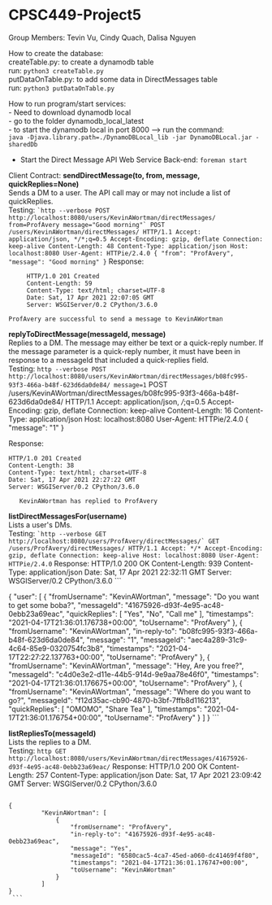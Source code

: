 # CPSC449-Project5
Group Members: Tevin Vu, Cindy Quach, Dalisa Nguyen 

How to create the database:\
    createTable.py: to create a dynamodb table\
        run: ```python3 createTable.py```\
    putDataOnTable.py: to add some data in DirectMessages table\
        run: `python3 putDataOnTable.py`

How to run program/start services:\
    - Need to download dynamodb local\
    - go to the folder dynamodb_local_latest\
    - to start the dynamodb local in port 8000 --> run the command:\
        `java -Djava.library.path=./DynamoDBLocal_lib -jar DynamoDBLocal.jar -sharedDb`

   - Start the Direct Message API Web Service Back-end:
       `foreman start`

Client Contract: 
    **sendDirectMessage(to, from, message, quickReplies=None)**\
        Sends a DM to a user. The API call may or may not include a list of quickReplies.\
    Testing:
    ```
        `http --verbose POST http://localhost:8080/users/KevinAWortman/directMessages/ from=ProfAvery message="Good morning"`
        POST /users/KevinAWortman/directMessages/ HTTP/1.1
        Accept: application/json, */*;q=0.5
        Accept-Encoding: gzip, deflate
        Connection: keep-alive
        Content-Length: 48
        Content-Type: application/json
        Host: localhost:8080
        User-Agent: HTTPie/2.4.0
        {
            "from": "ProfAvery",
            "message": "Good morning"
        }
    ```
   Response:
   ```
        HTTP/1.0 201 Created
        Content-Length: 59
        Content-Type: text/html; charset=UTF-8
        Date: Sat, 17 Apr 2021 22:07:05 GMT
        Server: WSGIServer/0.2 CPython/3.6.0

   ProfAvery are successful to send a message to KevinAWortman
   ```
   
   **replyToDirectMessage(messageId, message)**\
        Replies to a DM. The message may either be text or a quick-reply number. If the message parameter is a quick-reply number, it must have been in response to a  messageId that included a quick-replies field.\
    Testing:
        `http --verbose POST http://localhost:8080/users/KevinAWortman/directMessages/b08fc995-93f3-466a-b48f-623d6da0de84/ message=1`
        POST /users/KevinAWortman/directMessages/b08fc995-93f3-466a-b48f-623d6da0de84/ HTTP/1.1
        Accept: application/json, */*;q=0.5
        Accept-Encoding: gzip, deflate
        Connection: keep-alive
        Content-Length: 16
        Content-Type: application/json
        Host: localhost:8080
        User-Agent: HTTPie/2.4.0
        {
            "message": "1"
        }
 
   Response:
```
HTTP/1.0 201 Created
Content-Length: 38
Content-Type: text/html; charset=UTF-8
Date: Sat, 17 Apr 2021 22:27:22 GMT
Server: WSGIServer/0.2 CPython/3.6.0
   
   KevinAWortman has replied to ProfAvery
```

   **listDirectMessagesFor(username)**\
    Lists a user's DMs.\
    Testing:
    ```
        `http --verbose GET http://localhost:8080/users/ProfAvery/directMessages/`
        GET /users/ProfAvery/directMessages/ HTTP/1.1
        Accept: */*
        Accept-Encoding: gzip, deflate
        Connection: keep-alive
        Host: localhost:8080
        User-Agent: HTTPie/2.4.0
    ```
    Response:
        HTTP/1.0 200 OK
        Content-Length: 939
        Content-Type: application/json
        Date: Sat, 17 Apr 2021 22:32:11 GMT
        Server: WSGIServer/0.2 CPython/3.6.0
    ```

   {
            "user": [
                {
                    "fromUsername": "KevinAWortman",
                    "message": "Do you want to get some boba?",
                    "messageId": "41675926-d93f-4e95-ac48-0ebb23a69eac",
                    "quickReplies": [
                        "Yes",
                        "No",
                        "Call me"
                    ],
                    "timestamps": "2021-04-17T21:36:01.176738+00:00",
                    "toUsername": "ProfAvery"
                },
                {
                    "fromUsername": "KevinAWortman",
                    "in-reply-to": "b08fc995-93f3-466a-b48f-623d6da0de84",
                    "message": "1",
                    "messageId": "aec4a289-31c9-4c64-85e9-0320754fc3b8",
                    "timestamps": "2021-04-17T22:27:22.137763+00:00",
                    "toUsername": "ProfAvery"
                },
                {
                    "fromUsername": "KevinAWortman",
                    "message": "Hey, Are you free?",
                    "messageId": "c4d0e3e2-d11e-44b5-914d-9e9aa78e46f0",
                    "timestamps": "2021-04-17T21:36:01.176675+00:00",
                    "toUsername": "ProfAvery"
                },
                {
                    "fromUsername": "KevinAWortman",
                    "message": "Where do you want to go?",
                    "messageId": "f12d35ac-cb90-4870-b3bf-7ffb8d116213",
                    "quickReplies": [
                        "OMOMO",
                        "Share Tea"
                    ],
                    "timestamps": "2021-04-17T21:36:01.176754+00:00",
                    "toUsername": "ProfAvery"
                }
            ]
        }
    ```

   **listRepliesTo(messageId)**\
    Lists the replies to a DM.\
    Testing:
        `http GET http://localhost:8080/users/KevinAWortman/directMessages/41675926-d93f-4e95-ac48-0ebb23a69eac/`
    Response:
        HTTP/1.0 200 OK
        Content-Length: 257
        Content-Type: application/json
        Date: Sat, 17 Apr 2021 23:09:42 GMT
        Server: WSGIServer/0.2 CPython/3.6.0
   ```

   {
            "KevinAWortman": [
                {
                    "fromUsername": "ProfAvery",
                    "in-reply-to": "41675926-d93f-4e95-ac48-0ebb23a69eac",
                    "message": "Yes",
                    "messageId": "6580cac5-4ca7-45ed-a060-dc41469f4f80",
                    "timestamps": "2021-04-17T21:36:01.176747+00:00",
                    "toUsername": "KevinAWortman"
                }
            ]
   }
    ```









